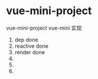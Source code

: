 # vue-mini-project

vue-mini-project
vue-mini 实现

1. dep done
2. reactive done
3. render done
4.
5.
6.
